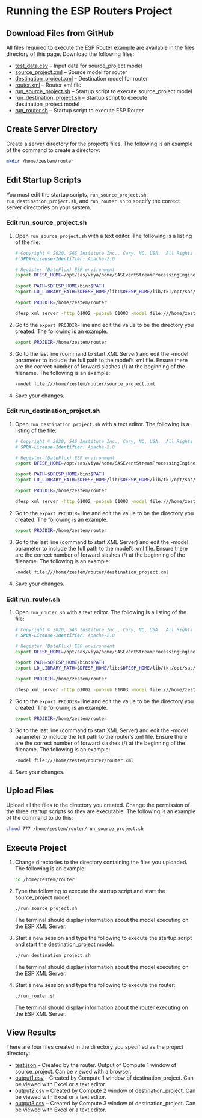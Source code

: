 # Running the ESP Routers Project

## Download Files from GitHub

All files required to execute the ESP Router example are available in the [files](files) directory of this page. Download the following files:

- [test_data.csv](files/test_data.csv) – Input data for source_project model
- [source_project.xml](files/source_project.xml) – Source model for router
- [destination_project.xml](files/destination_project.xml) – Destination model for router
- [router.xml](files/router.xml) – Router xml file
- [run_source_project.sh](files/run_source_project.sh) – Startup script to execute source_project model
- [run_destination_project.sh](files/run_destination_project.sh) – Startup script to execute destination_project model
- [run_router.sh](files/run_router.sh) – Startup script to execute ESP Router

## Create Server Directory

Create a server directory for the project’s files. The following is an example of the command to create a directory:

~~~bash
mkdir /home/zestem/router
~~~

## Edit Startup Scripts

You must edit the startup scripts, `run_source_project.sh`, `run_destination_project.sh`, and `run_router.sh` to specify the correct server directories on your system.

### Edit run_source_project.sh

1.	Open `run_source_project.sh` with a text editor. The following is a listing of the file:
	
    ~~~bash
    # Copyright © 2020, SAS Institute Inc., Cary, NC, USA.  All Rights Reserved.
    # SPDX-License-Identifier: Apache-2.0

    # Register (DateFlux) ESP environment
    export DFESP_HOME=/opt/sas/viya/home/SASEventStreamProcessingEngine/6.2

    export PATH=$DFESP_HOME/bin:$PATH
    export LD_LIBRARY_PATH=$DFESP_HOME/lib:$DFESP_HOME/lib/tk:/opt/sas/viya/home/SASFoundation/sasexe:$DFESP_HOME/ssl/lib

    export PROJDIR=/home/zestem/router

    dfesp_xml_server -http 61002 -pubsub 61003 -model file:///home/zestem/router/source_project.xml
    ~~~

2.	Go to the `export PROJDIR=` line and edit the value to be the directory you created. The following is an example.

    ~~~bash
    export PROJDIR=/home/zestem/router
    ~~~
    
3.	Go to the last line (command to start XML Server) and edit the -model parameter to include the full path to the model’s xml file. Ensure there are the correct number of forward slashes (/) at the beginning of the filename. The following is an example:

    ~~~bash
    -model file:///home/zestem/router/source_project.xml
    ~~~
    
4.	Save your changes.

### Edit run_destination_project.sh

1.	Open `run_destination_project.sh` with a text editor. The following is a listing of the file:
	
    ~~~bash
    # Copyright © 2020, SAS Institute Inc., Cary, NC, USA.  All Rights Reserved.
    # SPDX-License-Identifier: Apache-2.0

    # Register (DateFlux) ESP environment
    export DFESP_HOME=/opt/sas/viya/home/SASEventStreamProcessingEngine/6.2

    export PATH=$DFESP_HOME/bin:$PATH
    export LD_LIBRARY_PATH=$DFESP_HOME/lib:$DFESP_HOME/lib/tk:/opt/sas/viya/home/SASFoundation/sasexe:$DFESP_HOME/ssl/lib

    export PROJDIR=/home/zestem/router

    dfesp_xml_server -http 61002 -pubsub 61003 -model file:///home/zestem/router/destination_project.xml
    ~~~

2.	Go to the `export PROJDIR=` line and edit the value to be the directory you created. The following is an example.

    ~~~bash
    export PROJDIR=/home/zestem/router
    ~~~
    
3.	Go to the last line (command to start XML Server) and edit the -model parameter to include the full path to the model’s xml file. Ensure there are the correct number of forward slashes (/) at the beginning of the filename. The following is an example:

    ~~~bash
    -model file:///home/zestem/router/destination_project.xml
    ~~~
    
4.	Save your changes.

### Edit run_router.sh

1.	Open `run_router.sh` with a text editor. The following is a listing of the file:
	
    ~~~bash
    # Copyright © 2020, SAS Institute Inc., Cary, NC, USA.  All Rights Reserved.
    # SPDX-License-Identifier: Apache-2.0

    # Register (DateFlux) ESP environment
    export DFESP_HOME=/opt/sas/viya/home/SASEventStreamProcessingEngine/6.2

    export PATH=$DFESP_HOME/bin:$PATH
    export LD_LIBRARY_PATH=$DFESP_HOME/lib:$DFESP_HOME/lib/tk:/opt/sas/viya/home/SASFoundation/sasexe:$DFESP_HOME/ssl/lib

    export PROJDIR=/home/zestem/router

    dfesp_xml_server -http 61002 -pubsub 61003 -model file:///home/zestem/router/router.xml
    ~~~

2.	Go to the `export PROJDIR=` line and edit the value to be the directory you created. The following is an example.

    ~~~bash
    export PROJDIR=/home/zestem/router
    ~~~
    
3.	Go to the last line (command to start XML Server) and edit the -model parameter to include the full path to the router’s xml file. Ensure there are the correct number of forward slashes (/) at the beginning of the filename. The following is an example:

    ~~~bash
    -model file:///home/zestem/router/router.xml
    ~~~
    
4.	Save your changes.

## Upload Files

Upload all the files to the directory you created. Change the permission of the three startup scripts so they are executable. The following is an example of the command to do this:

~~~bash
chmod 777 /home/zestem/router/run_source_project.sh
~~~

## Execute Project

1.	Change directories to the directory containing the files you uploaded. The following is an example:

    ~~~bash
	cd /home/zestem/router
	~~~
	
2.	Type the following to execute the startup script and start the source_project model:

    ~~~bash
	./run_source_project.sh
	~~~

    The terminal should display information about the model executing on the ESP XML Server.
    
3.	Start a new session and type the following to execute the startup script and start the destination_project model:
    
    ~~~bash
	./run_destination_project.sh
    ~~~

    The terminal should display information about the model executing on the ESP XML Server.
    
4.	Start a new session and type the following to execute the router:

    ~~~bash
	./run_router.sh
	~~~
	
    The terminal should display information about the router executing on the ESP XML Server.
    
## View Results

There are four files created in the directory you specified as the project directory:

- [test.json](files/output/test.json) – Created by the router. Output of Compute 1 window of source_project. Can be viewed with a browser.
- [output1.csv](files/output/output1.csv) – Created by Compute 1 window of destination_project. Can be viewed with Excel or a text editor.
- [output2.csv](files/output/output2.csv) – Created by Compute 2 window of destination_project. Can be viewed with Excel or a text editor.
- [output3.csv](files/output/output3.csv) – Created by Compute 3 window of destination_project. Can be viewed with Excel or a text editor.

    



